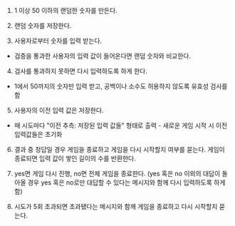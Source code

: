 1. 1 이상 50 이하의 랜덤한 숫자를 만든다.

2. 랜덤 숫자를 저장한다.

3. 사용자로부터 숫자를 입력 받는다.

- 검증을 통과한 사용자의 입력 값이 들어온다면 랜덤 숫자와 비교한다.

4. 검사를 통과하지 못하면 다시 입력하도록 하게 한다.

- 1에서 50까지의 숫자만 입력 받고, 공백이나 소수도 허용하지 않도록 유효성 검사를 함

5. 사용자의 이전 입력 값은 저장한다.

- 매 시도마다 "이전 추측: 저장된 입력 값들" 형태로 출력 - 새로운 게임 시작 시 이전 입력값들은 초기화

6. 결과 중 정답일 경우 게임을 종료하고 게임을 다시 시작할지 여부를 묻는다. 게임이 종료되면 입력 값이 쌓인 길이의 수를 반환한다.

7. yes면 게임 다시 진행, no면 전체 게임을 종료한다. (yes 혹은 no 이외의 대답이 돌아올 경우 yes 혹은 no로만 대답할 수 있다는 메시지와 함께 다시 입력하도록 하게 함)

8. 시도가 5회 초과되면 초과됐다는 메시지와 함께 게임을 종료하고 다시 시작할지 묻는다.
